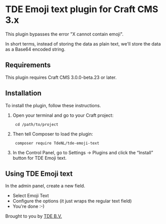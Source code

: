 # TDE Emoji text plugin for Craft CMS 3.x

This plugin bypasses the error "X cannot contain emoji". 

In short terms, instead of storing the data as plain text, we'll store the data as a Base64 encoded string.

## Requirements

This plugin requires Craft CMS 3.0.0-beta.23 or later.

## Installation

To install the plugin, follow these instructions.

1. Open your terminal and go to your Craft project:

        cd /path/to/project

2. Then tell Composer to load the plugin:

        composer require TdeNL/tde-emoji-text

3. In the Control Panel, go to Settings → Plugins and click the “Install” button for TDE Emoji text.

## Using TDE Emoji text

In the admin panel, create a new field.
 - Select Emoji Text
 - Configure the options (it just wraps the regular text field)
 - You're done :-)
 
Brought to you by [TDE B.V.](https://www.tde.nl/en/)

